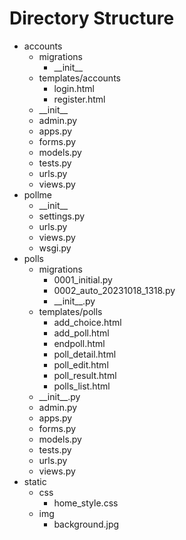 # Directory Structure
- accounts
  - migrations
     - \_\_init\_\_
  - templates/accounts
    - login.html
    - register.html 
  - \_\_init\_\_
  - admin.py
  - apps.py
  - forms.py
  - models.py
  - tests.py
  - urls.py
  - views.py
- pollme
    - \_\_init\_\_
    - settings.py
    - urls.py
    - views.py
    - wsgi.py
- polls
  - migrations
    - 0001_initial.py
    - 0002_auto_20231018_1318.py
    - \_\_init\_\_.py
  - templates/polls
      - add_choice.html
      - add_poll.html
      - endpoll.html
      - poll_detail.html
      - poll_edit.html
      - poll_result.html
      - polls_list.html
  - \_\_init\_\_.py
  - admin.py
  - apps.py
  - forms.py
  - models.py
  - tests.py
  - urls.py
  - views.py
- static
  - css
    - home_style.css
  - img
    - background.jpg










